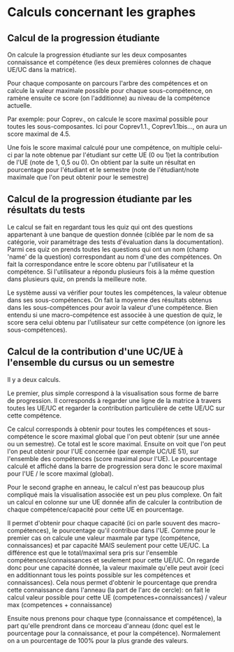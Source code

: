 # Calculs concernant les graphes

## Calcul de la progression étudiante

On calcule la progression étudiante sur les deux composantes connaissance et compétence (les deux premières colonnes de chaque UE/UC dans la matrice).

Pour chaque composante on parcours l'arbre des compétences et on calcule la valeur maximale possible pour chaque sous-compétence, on ramène ensuite
ce score (on l'additionne) au niveau de la compétence actuelle.

Par exemple:  pour Coprev., on calcule le score maximal possible pour toutes les sous-composantes. Ici pour Coprev1.1., Coprev1.1bis..., 
on aura un score maximal de 4.5.

Une fois le score maximal calculé pour une compétence, on multiple celui-ci par la note obtenue par l'étudiant sur cette UE (0 ou 1)et la contribution de l'UE (note de 1, 0,5 ou 0).
On obtient par la suite un résultat en pourcentage pour l'étudiant et le semestre  (note de l'étudiant/note maximale que l'on peut obtenir pour le semestre)

## Calcul de la progression étudiante par les résultats du tests

Le calcul se fait en regardant tous les quiz qui ont des questions appartenant à une banque de question donnée (ciblée par le nom de sa catégorie, voir paramétrage des tests 
d'évaluation dans la documentation).
Parmi ces quiz on prends toutes les questions qui ont un nom (champ 'name' de la question) correspondant au nom d'une des compétences. On fait la correspondance entre le score obtenu par l'utilisateur 
et la compétence. Si l'utilisateur a répondu plusieurs fois à la même question dans plusieurs quiz, on prends la meilleure note.

Le système aussi va vérifier pour toutes les compétences, la valeur obtenue dans ses sous-compétences. On fait la moyenne des résultats  obtenus dans les sous-compétences pour 
avoir la valeur d'une compétence. Bien entendu si une macro-compétence est associée  à une question de quiz, le score sera celui obtenu par l'utilisateur sur cette 
compétence (on ignore les sous-compétences).

## Calcul de la contribution d'une UC/UE à l'ensemble du cursus ou un semestre

Il y a deux calculs. 


Le premier, plus simple correspond à la visualisation sous forme de barre de progression. Il corresponds à regarder une ligne de la matrice à travers toutes les UE/UC et
regarder la contribution particulière de cette UE/UC sur cette compétence.

Ce calcul corresponds à obtenir pour toutes les compétences et sous-compétence le score maximal global que l'on peut obtenir (sur une année ou un semestre). 
Ce total est le score maximal.
Ensuite on voit que l'on peut l'on peut obtenir pour l'UE concernée (par exemple UC/UE 51), sur l'ensemble des compétences (score maximal pour l'UE).
Le pourcentage calculé et affiché dans la barre de progression sera donc le score maximal pour l'UE / le score maximal (global).



Pour le second graphe en anneau, le calcul n'est pas beaucoup plus compliqué mais la visualisation associée est un peu plus complexe. 
On fait un calcul en colonne sur une UE donnée afin de calculer la contribution de chaque compétence/capacité pour cette UE en pourcentage.
 
Il permet d'obtenir pour chaque capacité (ici on parle souvent des macro-compétences), le pourcentage qu'il contribue dans l'UE.
Comme pour le premier cas on calcule une valeur maxmale par type (compétence, connaissances) et par capacité MAIS seulement pour cette UE/UC. 
La différence est que le total/maximal sera pris sur l'ensemble compétences/connaissances et seulement pour cette UE/UC. 
On regarde donc pour une capacité donnée, la valeur maximale qu'elle peut avoir (ceci en additionnant tous les points possible sur les compétences et connaissances). 
Cela nous permet d'obtenir le pourcentage que prendra cette connaissance dans l'anneau (la part de l'arc de cercle): on fait le calcul valeur possible pour cette UE 
(competences+connaissances) / valeur max (competences + connaissance) 

Ensuite nous prenons pour chaque type (connaissance et compétence), la part qu'elle prendront dans ce morceau d'anneau (donc quel est le pourcentage pour la connaissance, 
et pour la compétence). Normalement on a un pourcentage de 100% pour la plus grande des valeurs.

